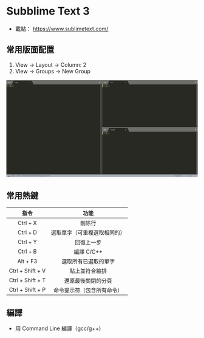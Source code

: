 # Subblime Text 3

- 載點： <https://www.sublimetext.com/> 

## 常用版面配置

1. View -> Layout -> Column: 2
2. View -> Groups -> New Group

![](image/sublimeText.png)

## 常用熱鍵

|        指令        |       功能       |
| :--------------: | :------------: |
|     Ctrl + X     |       刪除行      |
|     Ctrl + D     | 選取單字（可重複選取相同的） |
|     Ctrl + Y     |      回復上一步     |
|     Ctrl + B     |    編譯 C/C++    |
|     Alt + F3     |   選取所有已選取的單字   |
| Ctrl + Shift + V |     貼上並符合縮排    |
| Ctrl + Shift + T |    還原最後關閉的分頁   |
| Ctrl + Shift + P |  命令提示符（包含所有命令） |

## 編譯

- 用 Command Line 編譯（gcc/g++)

